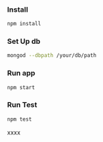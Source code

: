 ### Install
```bash
npm install
```

### Set Up db
```bash
mongod --dbpath /your/db/path
```

### Run app
```bash
npm start
```

### Run Test
```bash
npm test
```
xxxx
